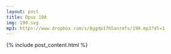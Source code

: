 ```yaml
---
layout: post
title: Opus 198
img: 198.svg
mp3: https://www.dropbox.com/s/8ggdp17h5anrmfs/198.mp3?dl=1
---
```


{% include post_content.html %}
